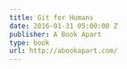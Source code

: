 ```yaml
---
title: Git for Humans
date: 2016-01-31 05:00:00 Z
publisher: A Book Apart
type: book
url: http://abookapart.com/
---
```


